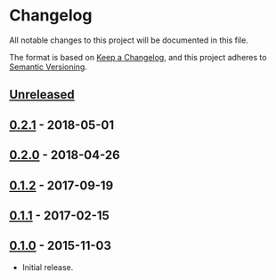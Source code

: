 # Changelog
All notable changes to this project will be documented in this file.

The format is based on [Keep a Changelog](https://keepachangelog.com/en/1.0.0/),
and this project adheres to [Semantic Versioning](https://semver.org/spec/v2.0.0.html).

## [Unreleased]

## [0.2.1] - 2018-05-01

## [0.2.0] - 2018-04-26

## [0.1.2] - 2017-09-19

## [0.1.1] - 2017-02-15

## [0.1.0] - 2015-11-03

- Initial release.

[Unreleased]: https://github.com/jaredhanson/oauth2orize-fprm/compare/v0.2.1...HEAD
[0.2.1]: https://github.com/jaredhanson/oauth2orize-fprm/compare/v0.2.0...v0.2.1
[0.2.0]: https://github.com/jaredhanson/oauth2orize-fprm/compare/v0.1.2...v0.2.0
[0.1.2]: https://github.com/jaredhanson/oauth2orize-fprm/compare/v0.1.1...v0.1.2
[0.1.1]: https://github.com/jaredhanson/oauth2orize-fprm/compare/v0.1.0...v0.1.1
[0.1.0]: https://github.com/jaredhanson/oauth2orize-fprm/releases/tag/v0.1.0
